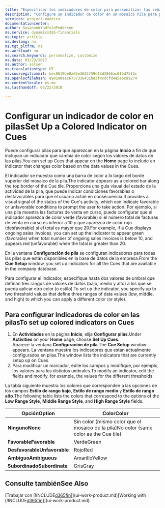 ```yaml
---
title: "Especificar los indicadores de color para personalizar las señales visuales acerca de la actividad de una pila | Documentos de Microsoft"
description: "Configure un indicador de color en un mosaico Pila para proporcionar una señal visual personalizada de la actividad de la pila."
services: project-madeira
documentationcenter: 
author: SusanneWindfeldPedersen
ms.service: dynamics365-financials
ms.topic: article
ms.devlang: na
ms.tgt_pltfrm: na
ms.workload: na
ms.search.keywords: personalize, customize
ms.date: 03/29/2017
ms.author: solsen
ms.translationtype: HT
ms.sourcegitcommit: bec0619be0a65e3625759e13d2866ac615d7513c
ms.openlocfilehash: e90100aac6737336431be3f4cdcfd4e5a6c89274
ms.contentlocale: es-mx
ms.lasthandoff: 03/22/2018

---
```

# <a name="set-up-a-colored-indicator-on-cues"></a><span data-ttu-id="3539e-103">Configurar un indicador de color en pilas</span><span class="sxs-lookup"><span data-stu-id="3539e-103">Set Up a Colored Indicator on Cues</span></span>
<span data-ttu-id="3539e-104">Puede configurar pilas para que aparezcan en la página **Inicio** a fin de que incluyan un indicador que cambia de color según los valores de datos de las pilas.</span><span class="sxs-lookup"><span data-stu-id="3539e-104">You can set up Cues that appear on the **Home** page to include an indicator that changes color based on the data values in the Cues.</span></span>

<span data-ttu-id="3539e-105">El indicador se muestra como una barra de color a lo largo del borde superior del mosaico de la pila.</span><span class="sxs-lookup"><span data-stu-id="3539e-105">The indicator appears as a colored bar along the top border of the Cue tile.</span></span> <span data-ttu-id="3539e-106">Proporciona una guía visual del estado de la actividad de la pila, que puede indicar condiciones favorables o desfavorables para que el usuario actúe en consecuencia.</span><span class="sxs-lookup"><span data-stu-id="3539e-106">It provides a visual signal of the status of the Cue's activity, which can indicate favorable or unfavorable conditions to prompt the user to take action.</span></span> <span data-ttu-id="3539e-107">Por ejemplo, si una pila muestra las facturas de venta en curso, puede configurar que el indicador aparezca de color verde (favorable) si el número total de facturas de venta en curso es inferior a 10 y que aparezca de color rojo (desfavorable) si el total es mayor que 20.</span><span class="sxs-lookup"><span data-stu-id="3539e-107">For example, if a Cue displays ongoing sales invoices, you can set up the indicator to appear green (favorable) when total number of ongoing sales invoices is below 10, and appears red (unfavorable) when the total is greater than 20.</span></span>

<span data-ttu-id="3539e-108">En la ventana **Configuración de pila** se configuran indicadores para todas las pilas que están disponibles en la base de datos de la empresa.</span><span class="sxs-lookup"><span data-stu-id="3539e-108">From the **Cue Setup** window, you set up indicators for all the Cues that are available in the company database.</span></span>

<span data-ttu-id="3539e-109">Para configurar el indicador, especifique hasta dos valores de umbral que definan tres rangos de valores de datos (bajo, medio y alto) a los que se pueda aplicar otro color (o estilo).</span><span class="sxs-lookup"><span data-stu-id="3539e-109">To set up the indicator, you specify up to two threshold values that define three ranges of data values (low, middle, and high) to which you can apply a different color (or style).</span></span>

## <a name="to-set-up-colored-indicators-on-cues"></a><span data-ttu-id="3539e-110">Para configurar indicadores de color en las pilas</span><span class="sxs-lookup"><span data-stu-id="3539e-110">To set up colored indicators on Cues</span></span>
1. <span data-ttu-id="3539e-111">En **Actividades** en la página **Inicio**, elija **Configurar pilas**.</span><span class="sxs-lookup"><span data-stu-id="3539e-111">Under **Activities** on your **Home** page, choose **Set Up Cues**.</span></span>  
   <span data-ttu-id="3539e-112">Aparece la ventana **Configuración de pila**.</span><span class="sxs-lookup"><span data-stu-id="3539e-112">The **Cue Setup** window appears.</span></span> <span data-ttu-id="3539e-113">La ventana muestra los indicadores que están actualmente configurados en pilas.</span><span class="sxs-lookup"><span data-stu-id="3539e-113">The window lists the indicators that are currently setup up on Cues.</span></span>
2. <span data-ttu-id="3539e-114">Para modificar un marcador, edite los campos y modifique, por ejemplo, los valores para los distintos umbrales.</span><span class="sxs-lookup"><span data-stu-id="3539e-114">To modify an indicator, edit the fields and modify, for example, the values for the different thresholds.</span></span>  

<span data-ttu-id="3539e-115">La tabla siguiente muestra los colores que corresponden a las opciones de los campos **Estilo de rango bajo**, **Estilo de rango medio** y **Estilo de rango alto**.</span><span class="sxs-lookup"><span data-stu-id="3539e-115">The following table lists the colors that correspond to the options of the **Low Range Style**, **Middle Range Style**, and **High Range Style** fields.</span></span>

| <span data-ttu-id="3539e-116">Opción</span><span class="sxs-lookup"><span data-stu-id="3539e-116">Option</span></span> | <span data-ttu-id="3539e-117">Color</span><span class="sxs-lookup"><span data-stu-id="3539e-117">Color</span></span> |
| --- | --- |
| <span data-ttu-id="3539e-118">**Ninguno**</span><span class="sxs-lookup"><span data-stu-id="3539e-118">**None**</span></span> |<span data-ttu-id="3539e-119">Sin color (mismo color que el mosaico de la pila)</span><span class="sxs-lookup"><span data-stu-id="3539e-119">No color (same color as the Cue tile)</span></span>|
| <span data-ttu-id="3539e-120">**Favorable**</span><span class="sxs-lookup"><span data-stu-id="3539e-120">**Favorable**</span></span> |<span data-ttu-id="3539e-121">Verde</span><span class="sxs-lookup"><span data-stu-id="3539e-121">Green</span></span> |
| <span data-ttu-id="3539e-122">**Desfavorable**</span><span class="sxs-lookup"><span data-stu-id="3539e-122">**Unfavorable**</span></span> |<span data-ttu-id="3539e-123">Rojo</span><span class="sxs-lookup"><span data-stu-id="3539e-123">Red</span></span> |
| <span data-ttu-id="3539e-124">**Ambiguo**</span><span class="sxs-lookup"><span data-stu-id="3539e-124">**Ambiguous**</span></span> |<span data-ttu-id="3539e-125">Amarillo</span><span class="sxs-lookup"><span data-stu-id="3539e-125">Yellow</span></span> |
| <span data-ttu-id="3539e-126">**Subordinado**</span><span class="sxs-lookup"><span data-stu-id="3539e-126">**Subordinate**</span></span> |<span data-ttu-id="3539e-127">Gris</span><span class="sxs-lookup"><span data-stu-id="3539e-127">Gray</span></span> |

## <a name="see-also"></a><span data-ttu-id="3539e-128">Consulte también</span><span class="sxs-lookup"><span data-stu-id="3539e-128">See Also</span></span>
<span data-ttu-id="3539e-129">[Trabajar con [!INCLUDE[d365fin](includes/d365fin_md.md)]](ui-work-product.md)</span><span class="sxs-lookup"><span data-stu-id="3539e-129">[Working with [!INCLUDE[d365fin](includes/d365fin_md.md)]](ui-work-product.md)</span></span>

